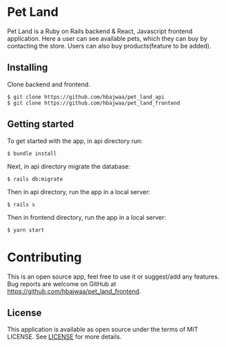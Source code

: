 # Pet Land

Pet Land is a Ruby on Rails backend  & React, Javascript frontend application. Here a user can see available pets, which they can buy by contacting the store. Users can also buy products(feature to be added).

## Installing

Clone backend and frontend.
```
$ git clone https://github.com/hbajwaa/pet_land_api
$ git clone https://github.com/hbajwaa/pet_land_frontend
```

## Getting started

To get started with the app, in api directory run:
```
$ bundle install
```

Next, in api directory migrate the database:
```
$ rails db:migrate
```

Then in api directory, run the app in a local server:
```
$ rails s
```

Then in frontend directory, run the app in a local server:
```
$ yarn start
```

# Contributing
This is an open source app, feel free to use it or suggest/add any features.
Bug reports are welcome on GitHub at https://github.com/hbajwaa/pet_land_frontend.

## License

This application is available as open source under the terms of MIT LICENSE. See
[LICENSE](LICENSE) for more details.
